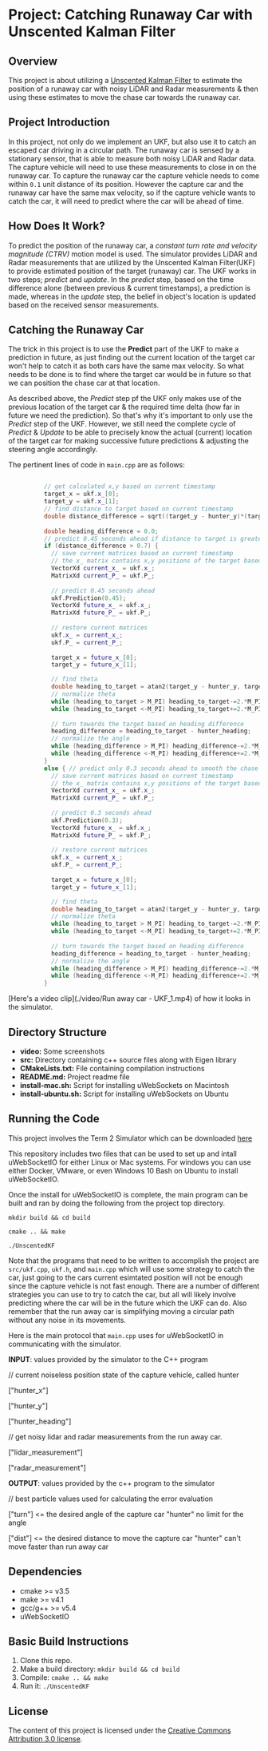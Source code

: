 # Project: Catching Runaway Car with Unscented Kalman Filter
## Overview  

This project is about utilizing a [Unscented Kalman Filter](https://en.wikipedia.org/wiki/Kalman_filter#Unscented_Kalman_filter) to estimate the position of a runaway car with noisy LiDAR and Radar measurements & then using these estimates to move the chase car towards the runaway car. 


## Project Introduction

In this project, not only do we implement an UKF, but also use it to catch an escaped car driving in a circular path. 
The runaway car is sensed by a stationary sensor, that is able to measure both noisy LiDAR and Radar data. The capture vehicle will need to use these measurements to close in on the runaway car. To capture the runaway car the capture vehicle needs to come within `0.1` unit distance of its position. However the capture car and the runaway car have the same max velocity, so if the capture vehicle wants to catch the car, it will need to predict where the car will be ahead of time.

## How Does It Work?

To predict the position of the runaway car, a *constant turn rate and velocity magnitude (CTRV)* motion model is used. The simulator provides LiDAR and Radar measurements that are utilized by the Unscented Kalman Filter(UKF) to provide estimated position of the target (runaway) car.
The UKF works in two steps; *predict* and *update*. In the *predict* step, based on the time difference alone (between previous & current timestamps), a prediction is made, whereas in the *update* step, the belief in object's location is updated based on the received sensor measurements.

## Catching the Runaway Car

The trick in this project is to use the **Predict** part of the UKF to make a prediction in future, as just finding out the current location of the target car won't help to catch it as both cars have the same max velocity. So what needs to be done is to find where the target car would be in future so that we can position the chase car at that location.

As described above, the *Predict* step pf the UKF only makes use of the previous location of the target car & the required time delta (how far in future we need the prediction). So that's why it's important to only use the *Predict* step of the UKF. However, we still need the complete cycle of *Predict* & *Update* to be able to precisely know the actual (current) location of the target car for making successive future predictions & adjusting the steering angle accordingly.

The pertinent lines of code in `main.cpp` are as follows:

```c++

          // get calculated x,y based on current timestamp
          target_x = ukf.x_[0];
          target_y = ukf.x_[1]; 
          // find distance to target based on current timestamp
          double distance_difference = sqrt((target_y - hunter_y)*(target_y - hunter_y) + (target_x - hunter_x)*(target_x - hunter_x));
          
          double heading_difference = 0.0;
          // predict 0.45 seconds ahead if distance to target is greater than 0.7 units
          if (distance_difference > 0.7) {
            // save current matrices based on current timestamp
            // the x_ matrix contains x,y positions of the target based on current timestamp
            VectorXd current_x_ = ukf.x_;
            MatrixXd current_P_ = ukf.P_;    
            
            // predict 0.45 seconds ahead
            ukf.Prediction(0.45);
            VectorXd future_x_ = ukf.x_;
            MatrixXd future_P_ = ukf.P_;
            
            // restore current matrices
            ukf.x_ = current_x_;
            ukf.P_ = current_P_;
            
            target_x = future_x_[0];
            target_y = future_x_[1];      

            // find theta
            double heading_to_target = atan2(target_y - hunter_y, target_x - hunter_x);
            // normalize theta
            while (heading_to_target > M_PI) heading_to_target-=2.*M_PI; 
            while (heading_to_target <-M_PI) heading_to_target+=2.*M_PI;
            
            // turn towards the target based on heading difference 
            heading_difference = heading_to_target - hunter_heading;
            // normalize the angle
            while (heading_difference > M_PI) heading_difference-=2.*M_PI; 
            while (heading_difference <-M_PI) heading_difference+=2.*M_PI;
          }
          else { // predict only 0.3 seconds ahead to smooth the chase car's movement & to make sure it doesn't stay ahead of the target
            // save current matrices based on current timestamp
            // the x_ matrix contains x,y positions of the target based on current timestamp
            VectorXd current_x_ = ukf.x_;
            MatrixXd current_P_ = ukf.P_;    
            
            // predict 0.3 seconds ahead
            ukf.Prediction(0.3);
            VectorXd future_x_ = ukf.x_;
            MatrixXd future_P_ = ukf.P_;
            
            // restore current matrices 
            ukf.x_ = current_x_;
            ukf.P_ = current_P_;
            
            target_x = future_x_[0];
            target_y = future_x_[1];      

            // find theta
            double heading_to_target = atan2(target_y - hunter_y, target_x - hunter_x);
            // normalize theta
            while (heading_to_target > M_PI) heading_to_target-=2.*M_PI; 
            while (heading_to_target <-M_PI) heading_to_target+=2.*M_PI;
            
            // turn towards the target based on heading difference 
            heading_difference = heading_to_target - hunter_heading;
            // normalize the angle
            while (heading_difference > M_PI) heading_difference-=2.*M_PI; 
            while (heading_difference <-M_PI) heading_difference+=2.*M_PI;
          }

```

[Here's a video clip](./video/Run away car - UKF_1.mp4) of how it looks in the simulator.

## Directory Structure

* **video:** Some screenshots
* **src:** Directory containing c++ source files along with Eigen library
* **CMakeLists.txt:** File containing compilation instructions
* **README.md:** Project readme file
* **install-mac.sh:** Script for installing uWebSockets on Macintosh
* **install-ubuntu.sh:** Script for installing uWebSockets on Ubuntu

## Running the Code

This project involves the Term 2 Simulator which can be downloaded [here](https://github.com/udacity/self-driving-car-sim/releases)

This repository includes two files that can be used to set up and intall uWebSocketIO for either Linux or Mac systems. For windows you can use either Docker, VMware, or even Windows 10 Bash on Ubuntu to install uWebSocketIO.

Once the install for uWebSocketIO is complete, the main program can be built and ran by doing the following from the project top directory.

`mkdir build && cd build`

`cmake .. && make` 

`./UnscentedKF`

Note that the programs that need to be written to accomplish the project are `src/ukf.cpp`, `ukf.h`, and `main.cpp` which will use some strategy to catch the car, just going to the cars current esimtated position will not be enough since the capture vehicle is not fast enough. There are a number of different strategies you can use to try to catch the car, but all will likely involve predicting where the car will be in the future which the UKF can do. Also remember that the run away car is simplifying moving a circular path without any noise in its movements.


Here is the main protocol that `main.cpp` uses for uWebSocketIO in communicating with the simulator.

**INPUT**: values provided by the simulator to the C++ program

// current noiseless position state of the capture vehicle, called hunter

["hunter_x"]

["hunter_y"]

["hunter_heading"]

// get noisy lidar and radar measurements from the run away car.

["lidar_measurement"]

["radar_measurement"]


**OUTPUT**: values provided by the c++ program to the simulator

// best particle values used for calculating the error evaluation

["turn"] <= the desired angle of the capture car "hunter" no limit for the angle

["dist"] <= the desired distance to move the capture car "hunter" can't move faster than run away car



## Dependencies

* cmake >= v3.5
* make >= v4.1
* gcc/g++ >= v5.4
* uWebSocketIO

## Basic Build Instructions

1. Clone this repo.
2. Make a build directory: `mkdir build && cd build`
3. Compile: `cmake .. && make`
4. Run it: `./UnscentedKF`

## License

The content of this project is licensed under the [Creative Commons Attribution 3.0 license](https://creativecommons.org/licenses/by/3.0/us/deed.en_US).